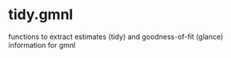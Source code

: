 # tidy.gmnl
functions to extract estimates (tidy) and goodness-of-fit (glance) information for gmnl
